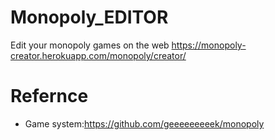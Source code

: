 # Monopoly_EDITOR
Edit your monopoly games on the web
https://monopoly-creator.herokuapp.com/monopoly/creator/
# Refernce
- Game system:https://github.com/geeeeeeeeek/monopoly